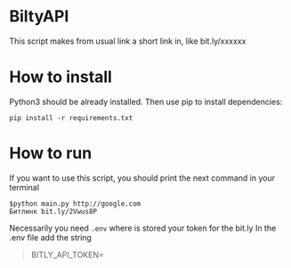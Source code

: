 # BiltyAPI
This script makes from usual link a short link in, like bit.ly/xxxxxx

# How to install

Python3 should be already installed. Then use pip to install dependencies:

    pip install -r requirements.txt

# How to run

If you want to use this script, you should print the next command in your terminal

    $python main.py http://google.com
    Битлинк bit.ly/2Vwus8P

Necessarily you need ```.env``` where is stored your token for the bit.ly
In the .env file add the string
> BITLY_API_TOKEN=<YOUR TOKEN>

